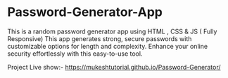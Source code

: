 # Password-Generator-App
This is a random password generator app using HTML , CSS &amp; JS ( Fully Responsive)
This app generates strong, secure passwords with customizable options for length and complexity. Enhance your online security effortlessly with this easy-to-use tool.


 Project Live show:- https://mukeshtutorial.github.io/Password-Generator/
